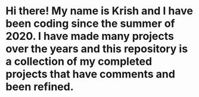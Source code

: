 <h1>Hi there! My name is Krish and I have been coding since the summer of 2020. I have made many projects over the years and this repository is a collection of my completed projects that have comments and been refined.</h1>
